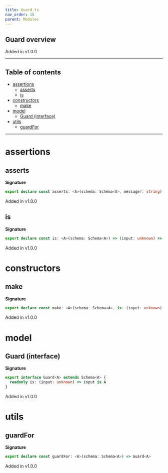 ```yaml
---
title: Guard.ts
nav_order: 18
parent: Modules
---
```


## Guard overview

Added in v1.0.0

---

<h2 class="text-delta">Table of contents</h2>

- [assertions](#assertions)
  - [asserts](#asserts)
  - [is](#is)
- [constructors](#constructors)
  - [make](#make)
- [model](#model)
  - [Guard (interface)](#guard-interface)
- [utils](#utils)
  - [guardFor](#guardfor)

---

# assertions

## asserts

**Signature**

```ts
export declare const asserts: <A>(schema: Schema<A>, message?: string) => (input: unknown) => asserts input is A
```

Added in v1.0.0

## is

**Signature**

```ts
export declare const is: <A>(schema: Schema<A>) => (input: unknown) => input is A
```

Added in v1.0.0

# constructors

## make

**Signature**

```ts
export declare const make: <A>(schema: Schema<A>, is: (input: unknown) => input is A) => Guard<A>
```

Added in v1.0.0

# model

## Guard (interface)

**Signature**

```ts
export interface Guard<A> extends Schema<A> {
  readonly is: (input: unknown) => input is A
}
```

Added in v1.0.0

# utils

## guardFor

**Signature**

```ts
export declare const guardFor: <A>(schema: Schema<A>) => Guard<A>
```

Added in v1.0.0
